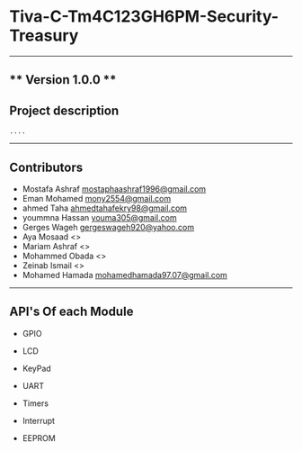 # Tiva-C-Tm4C123GH6PM-Security-Treasury
---
** Version 1.0.0 ** 
---
## Project description
    ....

---

## Contributors 

  - Mostafa Ashraf <mostaphaashraf1996@gmail.com>
  - Eman Mohamed  <mony2554@gmail.com>
  - ahmed Taha <ahmedtahafekry98@gmail.com>
  - yoummna Hassan <youma305@gmail.com>
  - Gerges Wageh <gergeswageh920@yahoo.com>
  - Aya Mosaad <>
  - Mariam Ashraf <>
  - Mohammed Obada <>
  - Zeinab Ismail <>
  - Mohamed Hamada <mohamedhamada97.07@gmail.com>
  
---

## API's Of each Module
  - GPIO
      
  - LCD 
  
  - KeyPad
  
  - UART 
  
  - Timers
  
  - Interrupt 
  
  - EEPROM
  

